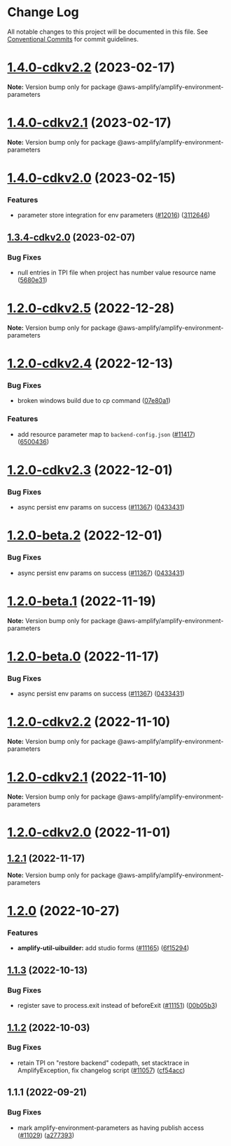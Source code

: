 # Change Log

All notable changes to this project will be documented in this file.
See [Conventional Commits](https://conventionalcommits.org) for commit guidelines.

# [1.4.0-cdkv2.2](https://github.com/aws-amplify/amplify-cli/compare/@aws-amplify/amplify-environment-parameters@1.4.0-cdkv2.1...@aws-amplify/amplify-environment-parameters@1.4.0-cdkv2.2) (2023-02-17)

**Note:** Version bump only for package @aws-amplify/amplify-environment-parameters





# [1.4.0-cdkv2.1](https://github.com/aws-amplify/amplify-cli/compare/@aws-amplify/amplify-environment-parameters@1.4.0-cdkv2.0...@aws-amplify/amplify-environment-parameters@1.4.0-cdkv2.1) (2023-02-17)

**Note:** Version bump only for package @aws-amplify/amplify-environment-parameters





# [1.4.0-cdkv2.0](https://github.com/aws-amplify/amplify-cli/compare/@aws-amplify/amplify-environment-parameters@1.3.4-cdkv2.0...@aws-amplify/amplify-environment-parameters@1.4.0-cdkv2.0) (2023-02-15)


### Features

* parameter store integration for env parameters ([#12016](https://github.com/aws-amplify/amplify-cli/issues/12016)) ([3112646](https://github.com/aws-amplify/amplify-cli/commit/311264610080810947a49e7ec85e21b28c010c6e))





## [1.3.4-cdkv2.0](https://github.com/aws-amplify/amplify-cli/compare/@aws-amplify/amplify-environment-parameters@1.3.3...@aws-amplify/amplify-environment-parameters@1.3.4-cdkv2.0) (2023-02-07)


### Bug Fixes

* null entries in TPI file when project has number value resource name ([5680e31](https://github.com/aws-amplify/amplify-cli/commit/5680e310f0387824844add0397aa3f598ab3c6fe))





# [1.2.0-cdkv2.5](https://github.com/aws-amplify/amplify-cli/compare/@aws-amplify/amplify-environment-parameters@1.2.0-cdkv2.4...@aws-amplify/amplify-environment-parameters@1.2.0-cdkv2.5) (2022-12-28)

**Note:** Version bump only for package @aws-amplify/amplify-environment-parameters





# [1.2.0-cdkv2.4](https://github.com/aws-amplify/amplify-cli/compare/@aws-amplify/amplify-environment-parameters@1.2.0-cdkv2.3...@aws-amplify/amplify-environment-parameters@1.2.0-cdkv2.4) (2022-12-13)


### Bug Fixes

* broken windows build due to cp command ([07e80a1](https://github.com/aws-amplify/amplify-cli/commit/07e80a19219598736c8f501e58b3a5b165a72c5b))


### Features

* add resource parameter map to `backend-config.json` ([#11417](https://github.com/aws-amplify/amplify-cli/issues/11417)) ([6500436](https://github.com/aws-amplify/amplify-cli/commit/6500436c3c91c7cedfd26b79681acabdc8dfdb7f))





# [1.2.0-cdkv2.3](https://github.com/aws-amplify/amplify-cli/compare/@aws-amplify/amplify-environment-parameters@1.2.1...@aws-amplify/amplify-environment-parameters@1.2.0-cdkv2.3) (2022-12-01)


### Bug Fixes

* async persist env params on success ([#11367](https://github.com/aws-amplify/amplify-cli/issues/11367)) ([0433431](https://github.com/aws-amplify/amplify-cli/commit/043343159020b4f7b566e4d3d356aebe68df9b6a))





# [1.2.0-beta.2](https://github.com/aws-amplify/amplify-cli/compare/@aws-amplify/amplify-environment-parameters@1.2.1...@aws-amplify/amplify-environment-parameters@1.2.0-beta.2) (2022-12-01)


### Bug Fixes

* async persist env params on success ([#11367](https://github.com/aws-amplify/amplify-cli/issues/11367)) ([0433431](https://github.com/aws-amplify/amplify-cli/commit/043343159020b4f7b566e4d3d356aebe68df9b6a))





# [1.2.0-beta.1](https://github.com/aws-amplify/amplify-cli/compare/@aws-amplify/amplify-environment-parameters@1.2.0-beta.0...@aws-amplify/amplify-environment-parameters@1.2.0-beta.1) (2022-11-19)

**Note:** Version bump only for package @aws-amplify/amplify-environment-parameters





# [1.2.0-beta.0](https://github.com/aws-amplify/amplify-cli/compare/@aws-amplify/amplify-environment-parameters@1.2.0-cdkv2.0...@aws-amplify/amplify-environment-parameters@1.2.0-beta.0) (2022-11-17)


### Bug Fixes

* async persist env params on success ([#11367](https://github.com/aws-amplify/amplify-cli/issues/11367)) ([0433431](https://github.com/aws-amplify/amplify-cli/commit/043343159020b4f7b566e4d3d356aebe68df9b6a))





# [1.2.0-cdkv2.2](https://github.com/aws-amplify/amplify-cli/compare/@aws-amplify/amplify-environment-parameters@1.2.0-cdkv2.0...@aws-amplify/amplify-environment-parameters@1.2.0-cdkv2.2) (2022-11-10)

**Note:** Version bump only for package @aws-amplify/amplify-environment-parameters





# [1.2.0-cdkv2.1](https://github.com/aws-amplify/amplify-cli/compare/@aws-amplify/amplify-environment-parameters@1.2.0-cdkv2.0...@aws-amplify/amplify-environment-parameters@1.2.0-cdkv2.1) (2022-11-10)

**Note:** Version bump only for package @aws-amplify/amplify-environment-parameters





# [1.2.0-cdkv2.0](https://github.com/aws-amplify/amplify-cli/compare/@aws-amplify/amplify-environment-parameters@1.1.3...@aws-amplify/amplify-environment-parameters@1.2.0-cdkv2.0) (2022-11-01)
## [1.2.1](https://github.com/aws-amplify/amplify-cli/compare/@aws-amplify/amplify-environment-parameters@1.2.0...@aws-amplify/amplify-environment-parameters@1.2.1) (2022-11-17)

**Note:** Version bump only for package @aws-amplify/amplify-environment-parameters





# [1.2.0](https://github.com/aws-amplify/amplify-cli/compare/@aws-amplify/amplify-environment-parameters@1.1.3...@aws-amplify/amplify-environment-parameters@1.2.0) (2022-10-27)


### Features

* **amplify-util-uibuilder:** add studio forms ([#11165](https://github.com/aws-amplify/amplify-cli/issues/11165)) ([6f15294](https://github.com/aws-amplify/amplify-cli/commit/6f15294d6809639c7d7e7d3aa4378df894168b0b))





## [1.1.3](https://github.com/aws-amplify/amplify-cli/compare/@aws-amplify/amplify-environment-parameters@1.1.2...@aws-amplify/amplify-environment-parameters@1.1.3) (2022-10-13)


### Bug Fixes

* register save to process.exit instead of beforeExit ([#11151](https://github.com/aws-amplify/amplify-cli/issues/11151)) ([00b05b3](https://github.com/aws-amplify/amplify-cli/commit/00b05b305874d52f13760da25c3722653c070dee))





## [1.1.2](https://github.com/aws-amplify/amplify-cli/compare/@aws-amplify/amplify-environment-parameters@1.1.1...@aws-amplify/amplify-environment-parameters@1.1.2) (2022-10-03)


### Bug Fixes

* retain TPI on "restore backend" codepath, set stacktrace in AmplifyException, fix changelog script ([#11057](https://github.com/aws-amplify/amplify-cli/issues/11057)) ([cf54acc](https://github.com/aws-amplify/amplify-cli/commit/cf54accdca6c7bb1663371f98d48321edcaa76a1))





## 1.1.1 (2022-09-21)


### Bug Fixes

* mark amplify-environment-parameters as having publish access ([#11029](https://github.com/aws-amplify/amplify-cli/issues/11029)) ([a277393](https://github.com/aws-amplify/amplify-cli/commit/a2773939af5513b51191d4f1348fbc53580ff587))
